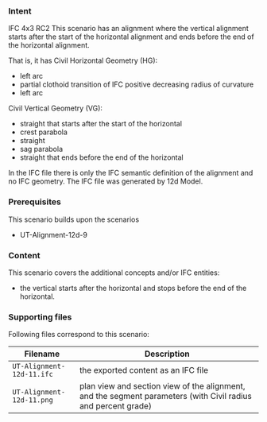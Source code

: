
### Intent

IFC 4x3 RC2
This scenario has an alignment where the vertical alignment starts after the start of the horizontal alignment
and ends before the end of the horizontal alignment.

That is, it has 
Civil Horizontal Geometry (HG):

- left arc
- partial clothoid transition of IFC positive decreasing radius of curvature
- left arc

Civil Vertical Geometry (VG):

- straight that starts after the start of the horizontal
- crest parabola 
- straight
- sag parabola
- straight that ends before the end of the horizontal

In the IFC file there is only the IFC semantic definition of the alignment and no IFC geometry.
The IFC file was generated by 12d Model. 

### Prerequisites

This scenario builds upon the scenarios

- UT-Alignment-12d-9

### Content

This scenario covers the additional concepts and/or IFC entities:

- the vertical starts after the horizontal and stops before the end of the horizontal. 

### Supporting files

Following files correspond to this scenario:

| Filename                     | Description                                                                                |
|------------------------------|--------------------------------------------------------------------------------------------|
| `UT-Alignment-12d-11.ifc`    | the exported content as an IFC file                                                        |
| `UT-Alignment-12d-11.png`    | plan view and section view of the alignment, and the segment parameters (with Civil radius and percent grade)|


